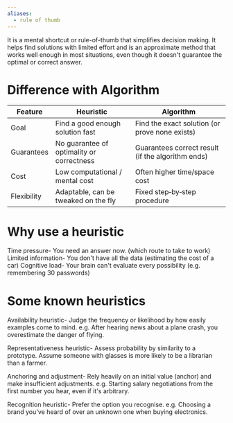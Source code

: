 ```yaml
---
aliases:
  - rule of thumb
---
```

It is a mental shortcut or rule-of-thumb that simplifies decision making. It helps find solutions with limited effort and is an approximate method that works well enough in most situations, even though it doesn't guarantee the optimal or correct answer. 

# Difference with Algorithm

| Feature     | **Heuristic**                             | **Algorithm**                                     |
| ----------- | ----------------------------------------- | ------------------------------------------------- |
| Goal        | Find a good enough solution fast          | Find the exact solution (or prove none exists)    |
| Guarantees  | No guarantee of optimality or correctness | Guarantees correct result (if the algorithm ends) |
| Cost        | Low computational / mental cost           | Often higher time/space cost                      |
| Flexibility | Adaptable, can be tweaked on the fly      | Fixed step‑by‑step procedure                      |
# Why use a heuristic
Time pressure- You need an answer now. (which route to take to work)
Limited information- You don't have all the data (estimating the cost of a car)
Cognitive load- Your brain can't evaluate every possibility (e.g. remembering 30 passwords)

# Some known heuristics
Availability heuristic- Judge the frequency or likelihood by how easily examples come to mind. e.g. After hearing news about a plane crash, you overestimate the danger of flying. 

Representativeness heuristic- Assess probability by similarity to a prototype. Assume someone with glasses is more likely to be a librarian than a farmer. 

Anchoring and adjustment- Rely heavily on an initial value (anchor) and make insufficient adjustments. e.g. Starting salary negotiations from the first number you hear, even if it's arbitrary. 

Recognition heuristic- Prefer the option you recognise. e.g. Choosing a brand you've heard of over an unknown one when buying electronics. 